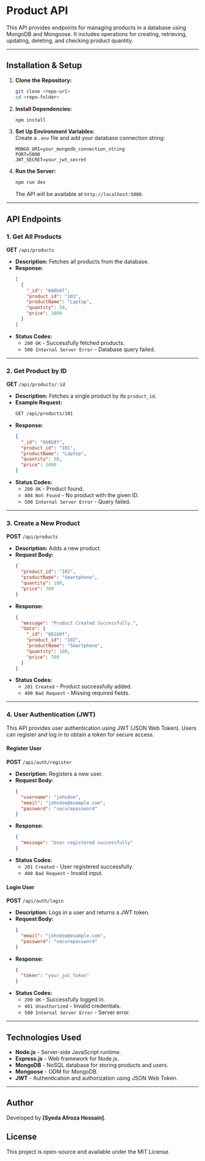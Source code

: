 # Product API  

This API provides endpoints for managing products in a database using MongoDB and Mongoose. It includes operations for creating, retrieving, updating, deleting, and checking product quantity.  

---

## **Installation & Setup**  

1. **Clone the Repository:**  
   ```sh
   git clone <repo-url>
   cd <repo-folder>
   ```

2. **Install Dependencies:**  
   ```sh
   npm install
   ```

3. **Set Up Environment Variables:**  
   Create a `.env` file and add your database connection string:  
   ```env
   MONGO_URI=your_mongodb_connection_string
   PORT=5000
   JWT_SECRET=your_jwt_secret
   ```

4. **Run the Server:**  
   ```sh
   npm run dev
   ```
   The API will be available at `http://localhost:5000`.

---

## **API Endpoints**  

### **1. Get All Products**  
**GET** `/api/products`  
- **Description:** Fetches all products from the database.  
- **Response:**  
  ```json
  [
    {
      "_id": "660b8f",
      "product_id": "101",
      "productName": "Laptop",
      "quantity": 50,
      "price": 1000
    }
  ]
  ```
- **Status Codes:**  
  - `200 OK` - Successfully fetched products.  
  - `500 Internal Server Error` - Database query failed.  

---

### **2. Get Product by ID**  
**GET** `/api/products/:id`  
- **Description:** Fetches a single product by its `product_id`.  
- **Example Request:**  
  ```sh
  GET /api/products/101
  ```
- **Response:**  
  ```json
  {
    "_id": "660b8f",
    "product_id": "101",
    "productName": "Laptop",
    "quantity": 50,
    "price": 1000
  }
  ```
- **Status Codes:**  
  - `200 OK` - Product found.  
  - `404 Not Found` - No product with the given ID.  
  - `500 Internal Server Error` - Query failed.  

---

### **3. Create a New Product**  
**POST** `/api/products`  
- **Description:** Adds a new product.  
- **Request Body:**  
  ```json
  {
    "product_id": "102",
    "productName": "Smartphone",
    "quantity": 100,
    "price": 700
  }
  ```
- **Response:**  
  ```json
  {
    "message": "Product Created Successfully.",
    "data": {
      "_id": "661b9f",
      "product_id": "102",
      "productName": "Smartphone",
      "quantity": 100,
      "price": 700
    }
  }
  ```
- **Status Codes:**  
  - `201 Created` - Product successfully added.  
  - `400 Bad Request` - Missing required fields.  

---

### **4. User Authentication (JWT)**  

This API provides user authentication using JWT (JSON Web Token). Users can register and log in to obtain a token for secure access.

#### **Register User**  
**POST** `/api/auth/register`  
- **Description:** Registers a new user.  
- **Request Body:**  
  ```json
  {
    "username": "johndoe",
    "email": "johndoe@example.com",
    "password": "securepassword"
  }
  ```
- **Response:**  
  ```json
  {
    "message": "User registered successfully"
  }
  ```
- **Status Codes:**  
  - `201 Created` - User registered successfully.  
  - `400 Bad Request` - Invalid input.  

#### **Login User**  
**POST** `/api/auth/login`  
- **Description:** Logs in a user and returns a JWT token.  
- **Request Body:**  
  ```json
  {
    "email": "johndoe@example.com",
    "password": "securepassword"
  }
  ```
- **Response:**  
  ```json
  {
    "token": "your_jwt_token"
  }
  ```
- **Status Codes:**  
  - `200 OK` - Successfully logged in.  
  - `401 Unauthorized` - Invalid credentials.  
  - `500 Internal Server Error` - Server error.  

---

## **Technologies Used**  
- **Node.js** - Server-side JavaScript runtime.  
- **Express.js** - Web framework for Node.js.  
- **MongoDB** - NoSQL database for storing products and users.  
- **Mongoose** - ODM for MongoDB.  
- **JWT** - Authentication and authorization using JSON Web Token.  

---

## **Author**  
Developed by **[Syeda Afroza Hossain]**.  

## **License**  
This project is open-source and available under the MIT License.

